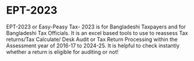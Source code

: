 # EPT-2023
EPT-2023 or Easy-Peasy Tax- 2023 is for Bangladeshi Taxpayers and for Bangladeshi Tax Officials. It is an excel based tools to use to reassess Tax returns/Tax Calculate/ Desk Audit or Tax Return Processing within the Assessment year of 2016-17 to 2024-25. It is helpful to check instantly whether a return is eligible for auditing or not!
